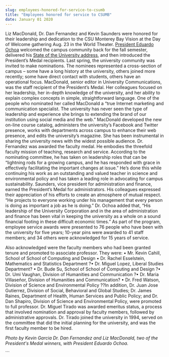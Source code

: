 ```yaml
---
slug: employees-honored-for-service-to-csumb
title: "Employees honored for service to CSUMB"
date: January 01 2020
---
```


 
<p>
  Liz MacDonald, Dr. Dan Fernandez and Kevin Saunders were honored for their
  leadership and dedication to the CSU Monterey Bay Vision at the Day of Welcome
  gathering Aug. 23 in the World Theater.
  <a href="https://president.csumb.edu/">President Eduardo Ochoa</a> welcomed the
  campus community back for the fall semester, delivered his
  <a href="https://president.csumb.edu/2012-president?s-welcome-address"
    >State of the University address</a
  >, and then introduced the President’s Medal recipients. Last spring, the
  university community was invited to make nominations. The nominees represented
  a cross-section of campus – some have a long history at the university, others
  joined more recently; some have direct contact with students, others have an
  operational focus. MacDonald, senior editor in University Communications, was
  the staff recipient of the President’s Medal. Her colleagues focused on her
  leadership, her in-depth knowledge of the university, and her ability to
  explain complex concepts in simple, straightforward language. One of the
  people who nominated her called MacDonald a “true Internet marketing and
  communication specialist. The university has never seen the type of leadership
  and experience she brings to extending the brand of our institution using
  social media and the web.” MacDonald developed the new on-line course catalog,
  administers the university’s Facebook and Twitter presence, works with
  departments across campus to enhance their web presence, and edits the
  university’s magazine. She has been instrumental in sharing the university
  news with the widest possible audience. Dr. Fernandez was awarded the faculty
  medal. He embodies the threefold faculty mission of teaching, research and
  service. According to the nominating committee, he has taken on leadership
  roles that can be “lightning rods for a growing campus, and he has responded
  with grace in effectively facilitating the important changes at issue.” He’s
  done this while continuing his work as an outstanding and valued teacher in
  science and environmental policy and has taken a leading role in advocating
  for campus sustainability. Saunders, vice president for administration and
  finance, earned the President’s Medal for administrators. His colleagues
  expressed their appreciation of his efforts to create an atmosphere of mutual
  respect. “He projects to everyone working under his management that every
  person is doing as important a job as he is doing.” Dr. Ochoa added that, “His
  leadership of the University Corporation and in the area of administration and
  finance has been vital in keeping the university as a whole on a sound
  financial footing in these difficult economic times.” As part of the program,
  employee service awards were presented to 76 people who have been with the
  university for five years; 10-year pins were awarded to 41 staff members; and
  34 others were acknowledged for 15 years of service.
</p>
<p>
  Also acknowledged were the faculty members who had been granted tenure and
  promoted to associate professor. They were: • Mr. Kevin Cahill, School of
  School of Computing and Design • Dr. Rachel Esselstein, Mathematics and
  Statistics Department ?• Dr. Miguel Lopez, Liberal Studies Department? • Dr.
  Bude Su, School of School of Computing and Design ?• Dr. Umi Vaughan, Division
  of Humanities and Communication ?• Dr. Maria Villaseñor, Division of
  Humanities and Communication? • Dr. Fred Watson, Division of Science and
  Environmental Policy ??In addition, Dr. Juan Jose Gutierrez, Division of
  Social, Behavioral and Global Studies; Dr. James Raines, Department of Health,
  Human Services and Public Policy; and Dr. Dan Shapiro, Division of Science and
  Environmental Policy, were promoted to full professor. Dr. Miguel Tirado was
  awarded emeritus status, a process that involved nomination and approval by
  faculty members, followed by administrative approvals. Dr. Tirado joined the
  university in 1994, served on the committee that did the initial planning for
  the university, and was the first faculty member to be hired.
</p>
<p>
  <em
    >Photo by Kevin Garcia Dr. Dan Fernandez and Liz MacDonald, two of the
    President's Medal winners, with President Eduardo Ochoa.
  </em>
</p>
```
